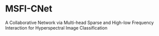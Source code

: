 # MSFI-CNet
A Collaborative Network via Multi-head Sparse and High-low Frequency Interaction for Hyperspectral Image Classification
